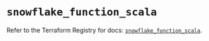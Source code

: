 # `snowflake_function_scala`

Refer to the Terraform Registry for docs: [`snowflake_function_scala`](https://registry.terraform.io/providers/snowflakedb/snowflake/2.5.0/docs/resources/function_scala).
